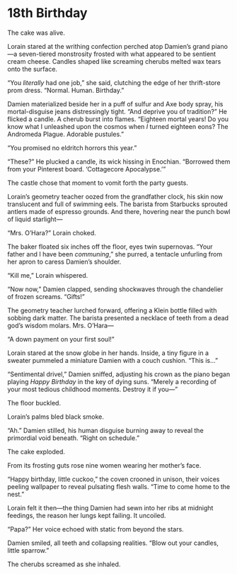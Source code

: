 # 18th Birthday

The cake was alive.  

Lorain stared at the writhing confection perched atop Damien’s grand piano—a seven-tiered monstrosity frosted with what appeared to be sentient cream cheese. Candles shaped like screaming cherubs melted wax tears onto the surface.  

“You *literally* had one job,” she said, clutching the edge of her thrift-store prom dress. “Normal. Human. Birthday.”  

Damien materialized beside her in a puff of sulfur and Axe body spray, his mortal-disguise jeans distressingly tight. “And deprive you of tradition?” He flicked a candle. A cherub burst into flames. “Eighteen mortal years! Do you know what I unleashed upon the cosmos when *I* turned eighteen eons? The Andromeda Plague. Adorable pustules.”  

“You promised no eldritch horrors this year.”  

“These?” He plucked a candle, its wick hissing in Enochian. “Borrowed them from your Pinterest board. ‘Cottagecore Apocalypse.’”  

The castle chose that moment to vomit forth the party guests.  

Lorain’s geometry teacher oozed from the grandfather clock, his skin now translucent and full of swimming eels. The barista from Starbucks sprouted antlers made of espresso grounds. And there, hovering near the punch bowl of liquid starlight—  

“Mrs. O’Hara?” Lorain choked.  

The baker floated six inches off the floor, eyes twin supernovas. “Your father and I have been *communing*,” she purred, a tentacle unfurling from her apron to caress Damien’s shoulder.  

“Kill me,” Lorain whispered.  

“Now now,” Damien clapped, sending shockwaves through the chandelier of frozen screams. “Gifts!”  

The geometry teacher lurched forward, offering a Klein bottle filled with sobbing dark matter. The barista presented a necklace of teeth from a dead god’s wisdom molars. Mrs. O’Hara—  

“A down payment on your first soul!”  

Lorain stared at the snow globe in her hands. Inside, a tiny figure in a sweater pummeled a miniature Damien with a couch cushion. “This is…”  

“Sentimental drivel,” Damien sniffed, adjusting his crown as the piano began playing *Happy Birthday* in the key of dying suns. “Merely a recording of your most tedious childhood moments. Destroy it if you—”  

The floor buckled.  

Lorain’s palms bled black smoke.  

“Ah.” Damien stilled, his human disguise burning away to reveal the primordial void beneath. “Right on schedule.”  

The cake exploded.  

From its frosting guts rose nine women wearing her mother’s face.  

“Happy birthday, little cuckoo,” the coven crooned in unison, their voices peeling wallpaper to reveal pulsating flesh walls. “Time to come home to the nest.”  

Lorain felt it then—the thing Damien had sewn into her ribs at midnight feedings, the reason her lungs kept failing. It uncoiled.  

“Papa?” Her voice echoed with static from beyond the stars.  

Damien smiled, all teeth and collapsing realities. “Blow out your candles, little sparrow.”  

The cherubs screamed as she inhaled.
